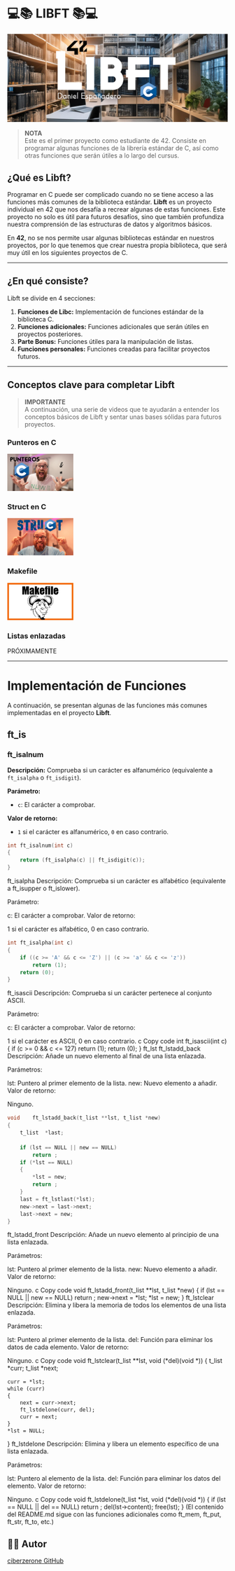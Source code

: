# 💻📚 LIBFT 📚💻

![Banner](https://github.com/DanielEspanadero/libft-42/blob/master/docs/banner%20libft.png)

> **NOTA**  
> Este es el primer proyecto como estudiante de 42. Consiste en programar algunas funciones de la librería estándar de C, así como otras funciones que serán útiles a lo largo del cursus.

## ¿Qué es Libft?

Programar en C puede ser complicado cuando no se tiene acceso a las funciones más comunes de la biblioteca estándar. **Libft** es un proyecto individual en 42 que nos desafía a recrear algunas de estas funciones. Este proyecto no solo es útil para futuros desafíos, sino que también profundiza nuestra comprensión de las estructuras de datos y algoritmos básicos.

En **42**, no se nos permite usar algunas bibliotecas estándar en nuestros proyectos, por lo que tenemos que crear nuestra propia biblioteca, que será muy útil en los siguientes proyectos de C.

---

## ¿En qué consiste?

Libft se divide en 4 secciones:

1. **Funciones de Libc:** Implementación de funciones estándar de la biblioteca C.
2. **Funciones adicionales:** Funciones adicionales que serán útiles en proyectos posteriores.
3. **Parte Bonus:** Funciones útiles para la manipulación de listas.
4. **Funciones personales:** Funciones creadas para facilitar proyectos futuros.

---

## Conceptos clave para completar Libft

> **IMPORTANTE**  
> A continuación, una serie de videos que te ayudarán a entender los conceptos básicos de Libft y sentar unas bases sólidas para futuros proyectos.

### Punteros en C

<a href='https://www.youtube.com/watch?v=y3K3jb3wv2I' target='_blank'>
  <img width='30%' src='https://github.com/DanielEspanadero/libft-42/blob/master/docs/Punteros%20en%20c.jpg' alt='Punteros en C' />
</a>

### Struct en C

<a href='https://www.youtube.com/watch?v=plTYF-btLuU' target='_blank'>
  <img width='30%' src='https://github.com/DanielEspanadero/libft-42/blob/master/docs/estructuras%20en%20c.jpg' alt='Struct en C' />
</a>

### Makefile

<a href='https://www.youtube.com/watch?v=BD0giwqBbm0' target='_blank'>
  <img width='30%' src='https://github.com/DanielEspanadero/libft-42/blob/master/docs/makefile.png' alt='Makefile' />
</a>

### Listas enlazadas

PRÓXIMAMENTE

---

# Implementación de Funciones

A continuación, se presentan algunas de las funciones más comunes implementadas en el proyecto **Libft**.

## ft_is

### ft_isalnum
**Descripción:** Comprueba si un carácter es alfanumérico (equivalente a `ft_isalpha` o `ft_isdigit`).

**Parámetro:**  
- `c`: El carácter a comprobar.

**Valor de retorno:**  
- `1` si el carácter es alfanumérico, `0` en caso contrario.

```c
int	ft_isalnum(int c)
{
	return (ft_isalpha(c) || ft_isdigit(c));
}
```
ft_isalpha
Descripción: Comprueba si un carácter es alfabético (equivalente a ft_isupper o ft_islower).

Parámetro:

c: El carácter a comprobar.
Valor de retorno:

1 si el carácter es alfabético, 0 en caso contrario.
```c
int	ft_isalpha(int c)
{
	if ((c >= 'A' && c <= 'Z') || (c >= 'a' && c <= 'z'))
		return (1);
	return (0);
}
```

ft_isascii
Descripción: Comprueba si un carácter pertenece al conjunto ASCII.

Parámetro:

c: El carácter a comprobar.
Valor de retorno:

1 si el carácter es ASCII, 0 en caso contrario.
c
Copy code
int	ft_isascii(int c)
{
	if (c >= 0 && c <= 127)
		return (1);
	return (0);
}
ft_lst
ft_lstadd_back
Descripción: Añade un nuevo elemento al final de una lista enlazada.

Parámetros:

lst: Puntero al primer elemento de la lista.
new: Nuevo elemento a añadir.
Valor de retorno:

Ninguno.

```c
void	ft_lstadd_back(t_list **lst, t_list *new)
{
	t_list	*last;

	if (lst == NULL || new == NULL)
		return ;
	if (*lst == NULL)
	{
		*lst = new;
		return ;
	}
	last = ft_lstlast(*lst);
	new->next = last->next;
	last->next = new;
}
```
ft_lstadd_front
Descripción: Añade un nuevo elemento al principio de una lista enlazada.

Parámetros:

lst: Puntero al primer elemento de la lista.
new: Nuevo elemento a añadir.
Valor de retorno:

Ninguno.
c
Copy code
void	ft_lstadd_front(t_list **lst, t_list *new)
{
	if (lst == NULL || new == NULL)
		return ;
	new->next = *lst;
	*lst = new;
}
ft_lstclear
Descripción: Elimina y libera la memoria de todos los elementos de una lista enlazada.

Parámetros:

lst: Puntero al primer elemento de la lista.
del: Función para eliminar los datos de cada elemento.
Valor de retorno:

Ninguno.
c
Copy code
void	ft_lstclear(t_list **lst, void (*del)(void *))
{
	t_list	*curr;
	t_list	*next;

	curr = *lst;
	while (curr)
	{
		next = curr->next;
		ft_lstdelone(curr, del);
		curr = next;
	}
	*lst = NULL;
}
ft_lstdelone
Descripción: Elimina y libera un elemento específico de una lista enlazada.

Parámetros:

lst: Puntero al elemento de la lista.
del: Función para eliminar los datos del elemento.
Valor de retorno:

Ninguno.
c
Copy code
void	ft_lstdelone(t_list *lst, void (*del)(void *))
{
	if (lst == NULL || del == NULL)
		return ;
	del(lst->content);
	free(lst);
}
(El contenido del README.md sigue con las funciones adicionales como ft_mem, ft_put, ft_str, ft_to, etc.)

## 🧑‍💻 Autor
<a href='https://github.com/ciberzerone/'>ciberzerone
GitHub </a>
